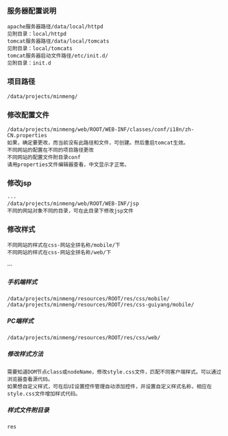 ### 服务器配置说明
```
apache服务器路径/data/local/httpd
见附目录：local/httpd
tomcat服务器路径/data/local/tomcats
见附目录：local/tomcats
tomcat服务器启动文件路径/etc/init.d/
见附目录：init.d
```

### 项目路径
```
/data/projects/minmeng/
```

### 修改配置文件
```
/data/projects/minmeng/web/ROOT/WEB-INF/classes/conf/i18n/zh-CN.properties
如果，确定要更改，而当前没有此路径和文件，可创建。然后重启tomcat生效。
不同网站的配置在不同的项目路径更改
不同网站的配置文件附目录conf
请用properties文件编辑器查看，中文显示才正常。
```

### 修改jsp
```
···
/data/projects/minmeng/web/ROOT/WEB-INF/jsp
不同的网站对象不同的目录，可在此目录下修改jsp文件
```

### 修改样式
```
不同网站的样式在css-网站全拼名称/mobile/下
不同网站的样式在css-网站全拼名称/web/下
```
···
##### 手机端样式
```
/data/projects/minmeng/resources/ROOT/res/css/mobile/
/data/projects/minmeng/resources/ROOT/res/css-guiyang/mobile/
```
##### PC端样式
```
/data/projects/minmeng/resources/ROOT/res/css/web/
```
##### 修改样式方法
```
需要知道DOM节点class或nodeName，修改style.css文件，匹配不同客户端样式。可以通过浏览器查看源代码。
如果想自定义样式，可在后UI设置控件管理自动添加控件，并设置自定义样式名称，相应在style.css文件增加样式代码。
```
##### 样式文件附目录
```
res
```
